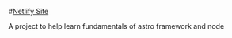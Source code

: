#[Netlify Site](https://giphymuseum.netlify.app/)

A project to help learn fundamentals of astro framework and node
